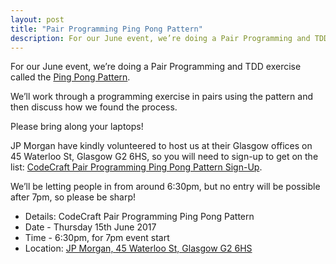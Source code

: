 ```yaml
---
layout: post
title: "Pair Programming Ping Pong Pattern"
description: For our June event, we’re doing a Pair Programming and TDD exercise called the Ping Pong Pattern. 7pm, Thursday 15th June 2017, at JP Morgan, 45 Waterloo St, Glasgow, G2 6HS.
---
```


For our June event, we’re doing a Pair Programming and TDD exercise called the [Ping Pong Pattern](http://wiki.c2.com/?PairProgrammingPingPongPattern).

We’ll work through a programming exercise in pairs using the pattern and then discuss how we found the process.

Please bring along your laptops!

JP Morgan have kindly volunteered to host us at their Glasgow offices on 45 Waterloo St, Glasgow G2 6HS, so you will need to sign-up to get on the list: [CodeCraft Pair Programming Ping Pong Pattern Sign-Up](https://ti.to/codecraftconf/codecraft-pair-programming-ping-pong-pattern).

We’ll be letting people in from around 6:30pm, but no entry will be possible after 7pm, so please be sharp!

* Details: CodeCraft Pair Programming Ping Pong Pattern
* Date - Thursday 15th June 2017
* Time - 6:30pm, for 7pm event start
* Location: <a href="https://goo.gl/maps/aDCfxj92CRm">JP Morgan, 45 Waterloo St, Glasgow G2 6HS</a>